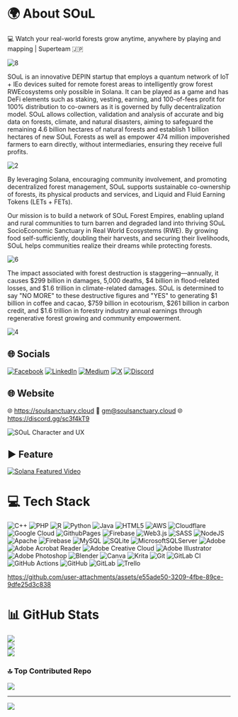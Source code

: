 # 🌍 About SOuL
💻 Watch your real-world forests grow anytime, anywhere by playing and mapping | Superteam 🇯🇵

![8](https://github.com/user-attachments/assets/d22252e6-fbcb-4bed-a640-334a5125c922)


SOuL is an innovative DEPIN startup that employs a quantum network of IoT + lEo devices suited for remote forest areas to intelligently grow forest RWEcosystems only possible in Solana. It can be played as a game and has DeFi elements such as staking, vesting, earning, and 100-of-fees profit for 100% distribution to co-owners as it is governed by fully decentralization model. SOuL allows collection, validation and analysis of accurate and big data on forests, climate, and natural disasters, aiming to safeguard the remaining 4.6 billion hectares of natural forests and establish 1 billion hectares of new SOuL Forests as well as empower 474 million impoverished farmers to earn directly, without intermediaries, ensuring they receive full profits. 

![2](https://github.com/user-attachments/assets/35da237f-0c17-49db-bfc5-f5737860a0ad)

By leveraging Solana, encouraging community involvement, and promoting decentralized forest management, SOuL supports sustainable co-ownership of forests, its physical products and services, and Liquid and Fluid Earning Tokens (LETs + FETs).

Our mission is to build a network of SOuL Forest Empires, enabling upland and rural communities to turn barren and degraded land into thriving SOuL SocioEconomic Sanctuary in Real World Ecosystems (RWE). By growing food self-sufficiently, doubling their harvests, and securing their livelihoods, SOuL helps communities realize their dreams while protecting forests.

![6](https://github.com/user-attachments/assets/c386612b-1145-4bcb-be5b-dd7f6eee4a37)

The impact associated with forest destruction is staggering—annually, it causes $299 billion in damages, 5,000 deaths, $4 billion in flood-related losses, and $1.6 trillion in climate-related damages. SOuL is determined to say "NO MORE" to these destructive figures and "YES" to generating $1 billion in coffee and cacao, $759 billion in ecotourism, $261 billion in carbon credit, and $1.6 trillion in forestry industry annual earnings through regenerative forest growing and community empowerment.

![4](https://github.com/user-attachments/assets/f3df8818-ea5b-4253-b862-9d0d5aabe5d0)


## 🌐 Socials
[![Facebook](https://img.shields.io/badge/Facebook-%231877F2.svg?logo=Facebook&logoColor=white)](https://www.facebook.com/SOuLFST) [![LinkedIn](https://img.shields.io/badge/LinkedIn-%230077B5.svg?logo=linkedin&logoColor=white)](https://www.linkedin.com/in/jr0d3las/) [![Medium](https://img.shields.io/badge/Medium-12100E?logo=medium&logoColor=white)](https://medium.com/@SOuLFST) [![X](https://img.shields.io/badge/X-black.svg?logo=X&logoColor=white)](https://x.com/SOuLFST) [![Discord](**https://github.com/user-attachments/assets/139f34dd-374c-4cc7-90ab-e7dffecd6758)](https://discord.gg/BZ9WPfmU) 

## 🌐 Website
🌐 https://soulsanctuary.cloud
📧 gm@soulsanctuary.cloud
🌐 https://discord.gg/sc3f4kT9

![SOuL Character and UX](https://github.com/user-attachments/assets/c599de80-ccbf-4db2-bcf2-5b6a701332c7)

## ▶️ Feature
[![Solana Featured Video](https://github.com/user-attachments/assets/1279ca8d-fb88-4482-be33-5e804e2d9783)](https://www.youtube.com/embed/Yhh1WQllcoo?si=uv1JX3bRFUentWWd)

# 💻 Tech Stack
![C++](https://img.shields.io/badge/c++-%2300599C.svg?style=for-the-badge&logo=c%2B%2B&logoColor=white) ![PHP](https://img.shields.io/badge/php-%23777BB4.svg?style=for-the-badge&logo=php&logoColor=white) ![R](https://img.shields.io/badge/r-%23276DC3.svg?style=for-the-badge&logo=r&logoColor=white) ![Python](https://img.shields.io/badge/python-3670A0?style=for-the-badge&logo=python&logoColor=ffdd54) ![Java](https://img.shields.io/badge/java-%23ED8B00.svg?style=for-the-badge&logo=openjdk&logoColor=white) ![HTML5](https://img.shields.io/badge/html5-%23E34F26.svg?style=for-the-badge&logo=html5&logoColor=white) ![AWS](https://img.shields.io/badge/AWS-%23FF9900.svg?style=for-the-badge&logo=amazon-aws&logoColor=white) ![Cloudflare](https://img.shields.io/badge/Cloudflare-F38020?style=for-the-badge&logo=Cloudflare&logoColor=white) ![Google Cloud](https://img.shields.io/badge/GoogleCloud-%234285F4.svg?style=for-the-badge&logo=google-cloud&logoColor=white) ![GithubPages](https://img.shields.io/badge/github%20pages-121013?style=for-the-badge&logo=github&logoColor=white) ![Firebase](https://img.shields.io/badge/firebase-%23039BE5.svg?style=for-the-badge&logo=firebase) ![Web3.js](https://img.shields.io/badge/web3.js-F16822?style=for-the-badge&logo=web3.js&logoColor=white) ![SASS](https://img.shields.io/badge/SASS-hotpink.svg?style=for-the-badge&logo=SASS&logoColor=white) ![NodeJS](https://img.shields.io/badge/node.js-6DA55F?style=for-the-badge&logo=node.js&logoColor=white) ![Apache](https://img.shields.io/badge/apache-%23D42029.svg?style=for-the-badge&logo=apache&logoColor=white) ![Firebase](https://img.shields.io/badge/firebase-a08021?style=for-the-badge&logo=firebase&logoColor=ffcd34) ![MySQL](https://img.shields.io/badge/mysql-4479A1.svg?style=for-the-badge&logo=mysql&logoColor=white) ![SQLite](https://img.shields.io/badge/sqlite-%2307405e.svg?style=for-the-badge&logo=sqlite&logoColor=white) ![MicrosoftSQLServer](https://img.shields.io/badge/Microsoft%20SQL%20Server-CC2927?style=for-the-badge&logo=microsoft%20sql%20server&logoColor=white) ![Adobe](https://img.shields.io/badge/adobe-%23FF0000.svg?style=for-the-badge&logo=adobe&logoColor=white) ![Adobe Acrobat Reader](https://img.shields.io/badge/Adobe%20Acrobat%20Reader-EC1C24.svg?style=for-the-badge&logo=Adobe%20Acrobat%20Reader&logoColor=white) ![Adobe Creative Cloud](https://img.shields.io/badge/Adobe%20Creative%20Cloud-DA1F26.svg?style=for-the-badge&logo=Adobe%20Creative%20Cloud&logoColor=white) ![Adobe Illustrator](https://img.shields.io/badge/adobe%20illustrator-%23FF9A00.svg?style=for-the-badge&logo=adobe%20illustrator&logoColor=white) ![Adobe Photoshop](https://img.shields.io/badge/adobe%20photoshop-%2331A8FF.svg?style=for-the-badge&logo=adobe%20photoshop&logoColor=white) ![Blender](https://img.shields.io/badge/blender-%23F5792A.svg?style=for-the-badge&logo=blender&logoColor=white) ![Canva](https://img.shields.io/badge/Canva-%2300C4CC.svg?style=for-the-badge&logo=Canva&logoColor=white) ![Krita](https://img.shields.io/badge/Krita-203759?style=for-the-badge&logo=krita&logoColor=EEF37B) ![Git](https://img.shields.io/badge/git-%23F05033.svg?style=for-the-badge&logo=git&logoColor=white) ![GitLab CI](https://img.shields.io/badge/gitlab%20CI-%23181717.svg?style=for-the-badge&logo=gitlab&logoColor=white) ![GitHub Actions](https://img.shields.io/badge/github%20actions-%232671E5.svg?style=for-the-badge&logo=githubactions&logoColor=white) ![GitHub](https://img.shields.io/badge/github-%23121011.svg?style=for-the-badge&logo=github&logoColor=white) ![GitLab](https://img.shields.io/badge/gitlab-%23181717.svg?style=for-the-badge&logo=gitlab&logoColor=white) ![Trello](https://img.shields.io/badge/Trello-%23026AA7.svg?style=for-the-badge&logo=Trello&logoColor=white)

https://github.com/user-attachments/assets/e55ade50-3209-4fbe-89ce-9dfe25d3c838

# 📊 GitHub Stats
![](https://github-readme-stats.vercel.app/api?username=soulfst&theme=dark&hide_border=false&include_all_commits=false&count_private=false)<br/>
![](https://github-readme-streak-stats.herokuapp.com/?user=soulfst&theme=dark&hide_border=false)<br/>
![](https://github-readme-stats.vercel.app/api/top-langs/?username=soulfst&theme=dark&hide_border=false&include_all_commits=false&count_private=false&layout=compact)

### 🔝 Top Contributed Repo
![](https://github-contributor-stats.vercel.app/api?username=soulfst&limit=5&theme=dark&combine_all_yearly_contributions=true)

---
[![](https://visitcount.itsvg.in/api?id=soulfst&icon=0&color=0)](https://visitcount.itsvg.in)

<!-- Proudly created with GPRM ( https://gprm.itsvg.in ) -->
